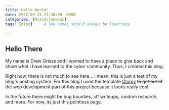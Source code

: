 ```yaml
---
title: Hello World!
date: 2022-09-21 21:30:00 -0500
categories: [Miscellaneous]
tags: [misc]     # TAG names should always be lowercase

---
```


## Hello There

My name is Drew Griess and I wanted to have a place to give back and share what I have learned to the cyber community. Thus, I created this blog.

Right now, there is not much to see here... I mean, this is just a test of my blog's posting system. For this blog I used the template [Chirpy](https://github.com/cotes2020/jekyll-theme-chirpy) ~~to get out of the web development part of this project~~ because it looks really cool. 

In the future there might be bug bounties, ctf writeups, random research, and more. For now, its just this pointless page. 